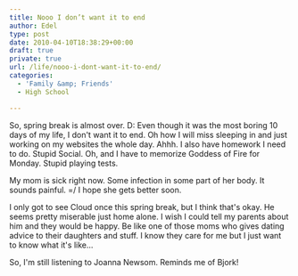```yaml
---
title: Nooo I don’t want it to end
author: Edel
type: post
date: 2010-04-10T18:38:29+00:00
draft: true
private: true
url: /life/nooo-i-dont-want-it-to-end/
categories:
  - 'Family &amp; Friends'
  - High School

---
```

So, spring break is almost over. D: Even though it was the most boring 10 days of my life, I don't want it to end. Oh how I will miss sleeping in and just working on my websites the whole day. Ahhh. I also have homework I need to do. Stupid Social. Oh, and I have to memorize Goddess of Fire for Monday. Stupid playing tests.

My mom is sick right now. Some infection in some part of her body. It sounds painful. =/ I hope she gets better soon.

I only got to see Cloud once this spring break, but I think that's okay. He seems pretty miserable just home alone. I wish I could tell my parents about him and they would be happy. Be like one of those moms who gives dating advice to their daughters and stuff. I know they care for me but I just want to know what it's like...

So, I'm still listening to Joanna Newsom. Reminds me of Bjork!


